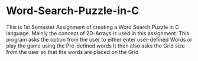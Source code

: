 # Word-Search-Puzzle-in-C
This is 1st Semester Assignment of creating a Word Search Puzzle in C language. 
Mainly the concept of 2D-Arrays is used in this assignment. 
This program asks the option from the user to either enter user-defined Words or play the game using the Pre-defined words
It then also asks the Grid size from the user so that the words are placed on the Grid

